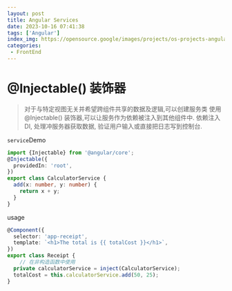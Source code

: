 ```yaml
---
layout: post
title: Angular Services
date: 2023-10-16 07:41:38
tags: ['Angular']
index_img: https://opensource.google/images/projects/os-projects-angular_thumbnail.png
categories:
 - FrontEnd
---
```


# @Injectable() 装饰器
> 对于与特定视图无关并希望跨组件共享的数据及逻辑,可以创建服务类
> 使用@Injectable() 装饰器,可以让服务作为依赖被注入到其他组件中.
> 依赖注入DI, 处理冲服务器获取数据, 验证用户输入或直接把日志写到控制台.

`service`Demo
```typescript
import {Injectable} from '@angular/core';
@Injectable({
  providedIn: 'root',
})
export class CalculatorService {
  add(x: number, y: number) {
    return x + y;
  }
}
```
usage
```typescript
@Component({
  selector: 'app-receipt',
  template: `<h1>The total is {{ totalCost }}</h1>`,
})
export class Receipt {
    // 在非构造函数中使用
  private calculatorService = inject(CalculatorService);
  totalCost = this.calculatorService.add(50, 25);
}
```